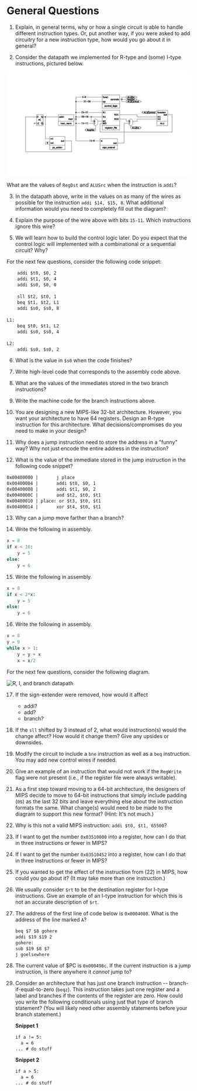 # General Questions

1. Explain, in general terms,
why or how a single circuit is able to handle different instruction types.
Or, put another way,
if you were asked to add circuitry for a new instruction type,
how would you go about it in general?

2. Consider the datapath we implemented for R-type and (some) I-type
instructions, pictured below.

![R and I datapath](images/r_i_type.png)

What are the values of `RegDst` and `ALUSrc` when the instruction is `addi`?

3. In the datapath above,
write in the values on as many of the wires as possible for the instruction
`addi $14, $15, 8`.
What additional information would you need to completely fill out the diagram?

4. Explain the purpose of the wire above with bits `15-11`.
Which instructions ignore this wire?

5. We will learn how to build the control logic later.
Do you expect that the control logic will implemented with a combinational or a
sequential circuit?
Why?

For the next few questions, consider the following code snippet:
```
    addi $t0, $0, 2
    addi $t1, $0, 4
    addi $s0, $0, 0

    sll $t2, $t0, 1
    beq $t1, $t2, L1
    addi $s0, $s0, 8

L1:
    beq $t0, $t1, L2
    addi $s0, $s0, 4

L2:
    addi $s0, $s0, 2
```

6. What is the value in `$s0` when the code finishes?

7. Write high-level code that corresponds to the assembly code above.

8. What are the values of the immediates stored in the two branch
instructions?

9. Write the machine code for the branch instructions above.

10. You are designing a new MIPS-like 32-bit architecture.
However, you want your architecture to have 64 registers.
Design an R-type instruction for this architecture.
What decisions/compromises do you need to make in your design?

11. Why does a jump instruction need to store the address in a "funny" way?
Why not just encode the entire address in the instruction?

12. What is the value of the immediate stored in the jump instruction in the
following code snippet?
```
0x00400000 |       j place
0x00400004 |       addi $t0, $0, 1
0x00400008 |       addi $t1, $0, 2
0x0040000C |       and $t2, $t0, $t1
0x00400010 | place: or $t3, $t0, $t1
0x00400014 |       xor $t4, $t0, $t1
```

13. Why can a jump move farther than a branch?

14. Write the following in assembly.
```python
x = 8
if x < 10:
    y = 5
else:
    y = 6
```

15. Write the following in assembly.
```python
x = 8
if x < 2*x:
    y = 5
else:
    y = 6
```

16. Write the following in assembly.
```python
x = 8
y = 0
while x > 1:
    y = y + x
    x = x/2
```

For the next few questions, consider the following diagram.

![R, I, and branch datapath](images/r_i_beq_type.png)

17. If the sign-extender were removed, how would it affect
    * addi?
    * add?
    * branch?

18. If the `sll` shifted by 3 instead of 2, what would instruction(s) would the
    change affect?
    How would it change them?
    Give any upsides or downsides.


19. Modify the circuit to include a `bne` instruction as well as a `beq`
    instruction.
    You may add new control wires if needed.

20. Give an example of an instruction that would not work if the `RegWrite`
    flag were not present
    (i.e., if the register file were always writable).

21. As a first step toward moving to a 64-bit architecture,
    the designers of MIPS decide to move to 64-bit instructions that simply
    include padding (`0`s) as the last 32 bits and leave everything else about
    the instruction formats the same.
    What change(s) would need to be made to the diagram to support this new
    format?
    (Hint: It's not much.)

22. Why is this not a valid MIPS instruction: `addi $t0, $t1, 65500`?

23. If I want to get the number `0x03510000` into a register,
    how can I do that in three instructions or fewer in MIPS?

24. If I want to get the number `0x03510452` into a register,
    how can I do that in three instructions or fewer in MIPS?

25. If you wanted to get the effect of the instruction from (22) in MIPS,
    how could you go about it?
    (It may take more than one instruction.)

26. We usually consider `$rt` to be the destination register for I-type
    instructions.
    Give an example of an I-type instruction for which this is not an accurate
    description of `$rt`.

27. The address of the first line of code below is `0x0004080`.
    What is the address of the line marked `A`?
    ```
    beq $7 $8 gohere
    addi $19 $19 2
    gohere:
    sub $19 $8 $7
    j goelsewhere
    ```
28. The current value of $PC is `0x000498c`.
    If the current instruction is a jump instruction,
    is there anywhere it *cannot* jump to?

29. Consider an architecture that has just one branch instruction --
    branch-if-equal-to-zero (`beqz`).
    This instruction takes just one register and a label and branches if the
    contents of the register are zero.
    How could you write the following conditionals using just that type of
    branch statement?
    (You will likely need other assembly statements before your branch
    statement.)

    **Snippet 1**
    ```
    if a != 5:
      a = 6
    ... # do stuff
    ```

    **Snippet 2**
    ```
    if a > 5:
      a = 6
    ... # do stuff
    ```
